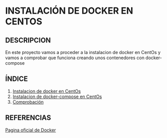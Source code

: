 # INSTALACIÓN DE DOCKER EN CENTOS

## DESCRIPCION

En este proyecto vamos a proceder a la instalacion de docker en CentOs y vamos a comprobar que funciona creando unos contenedores con docker-compose

## ÍNDICE
1. [Instalacion de docker en CentOs](https://github.com/sergiolaguens/CentOs-docker/blob/main/instalacion-docker.md)
2. [Instalacion de docker-compose en CentOs](https://github.com/sergiolaguens/CentOs-docker/blob/main/instalacion-docker-compose.md)
3. [Comprobación](https://github.com/sergiolaguens/CentOs-docker/blob/main/comprobacion.md)

## REFERENCIAS

[Pagina oficial de Docker](https://docs.docker.com/engine/install/centos/)
